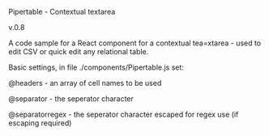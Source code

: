 Pipertable - Contextual textarea

v.0.8

A code sample for a React component for a contextual tea=xtarea - used to edit CSV or quick edit any relational table.

Basic settings, in file ./components/Pipertable.js set:

@headers - an array of cell names to be used

@separator - the seperator character

@separatorregex - the seperator character escaped for regex use (if escaping required)
